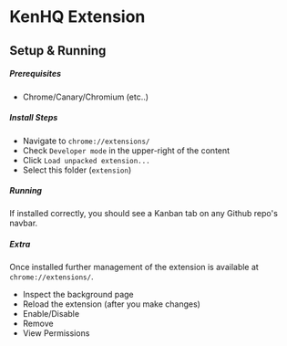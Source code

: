# KenHQ Extension

## Setup & Running
##### Prerequisites
 - Chrome/Canary/Chromium (etc..)

##### Install Steps
 - Navigate to `chrome://extensions/`
 - Check `Developer mode` in the upper-right of the content
 - Click `Load unpacked extension...`
 - Select this folder (`extension`)

##### Running
If installed correctly, you should see a Kanban tab on any Github repo's navbar.

##### Extra
Once installed further management of the extension is available at `chrome://extensions/`.
 - Inspect the background page
 - Reload the extension (after you make changes)
 - Enable/Disable
 - Remove
 - View Permissions
